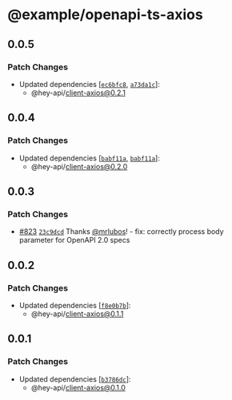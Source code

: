 # @example/openapi-ts-axios

## 0.0.5

### Patch Changes

- Updated dependencies [[`ec6bfc8`](https://github.com/hey-api/openapi-ts/commit/ec6bfc8292cce7663dfc6e0fcd89b44c56f08bb4), [`a73da1c`](https://github.com/hey-api/openapi-ts/commit/a73da1c854503246b6c58f1abea5dd77727eedca)]:
  - @hey-api/client-axios@0.2.1

## 0.0.4

### Patch Changes

- Updated dependencies [[`babf11a`](https://github.com/hey-api/openapi-ts/commit/babf11ae082af642ac71cfee9c523cc976132a50), [`babf11a`](https://github.com/hey-api/openapi-ts/commit/babf11ae082af642ac71cfee9c523cc976132a50)]:
  - @hey-api/client-axios@0.2.0

## 0.0.3

### Patch Changes

- [#823](https://github.com/hey-api/openapi-ts/pull/823) [`23c9dcd`](https://github.com/hey-api/openapi-ts/commit/23c9dcd5de19de62d745cc539674c815b2588cd2) Thanks [@mrlubos](https://github.com/mrlubos)! - fix: correctly process body parameter for OpenAPI 2.0 specs

## 0.0.2

### Patch Changes

- Updated dependencies [[`f8e0b7b`](https://github.com/hey-api/openapi-ts/commit/f8e0b7b7ab5cbd673ca13a21fd1180194558c7f5)]:
  - @hey-api/client-axios@0.1.1

## 0.0.1

### Patch Changes

- Updated dependencies [[`b3786dc`](https://github.com/hey-api/openapi-ts/commit/b3786dc6749d8d4ae26bb63322e124663f881741)]:
  - @hey-api/client-axios@0.1.0
